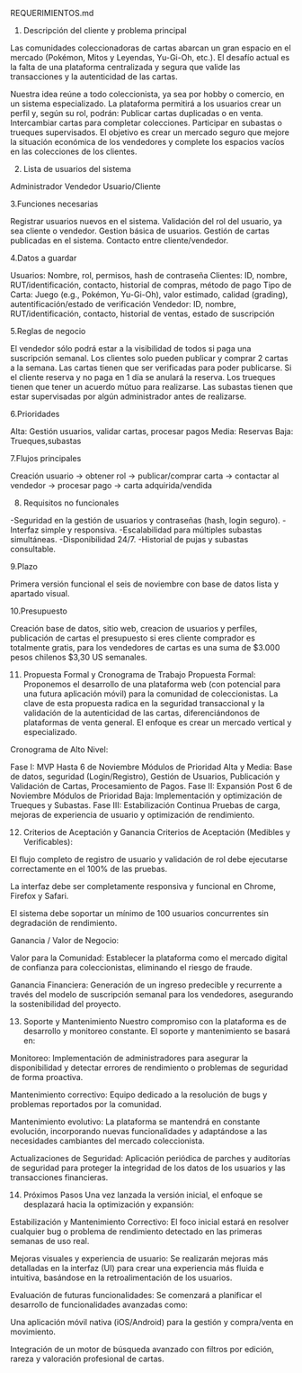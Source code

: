 
REQUERIMIENTOS.md

1. Descripción del cliente y problema principal

Las comunidades coleccionadoras de cartas abarcan un gran espacio en el mercado (Pokémon, Mitos y Leyendas, Yu-Gi-Oh, etc.). El desafío actual es la falta de una plataforma centralizada y segura que valide las transacciones y la autenticidad de las cartas.

Nuestra idea reúne a todo coleccionista, ya sea por hobby o comercio, en un sistema especializado. La plataforma permitirá a los usuarios crear un perfil y, según su rol, podrán:
Publicar cartas duplicadas o en venta.
Intercambiar cartas para completar colecciones.
Participar en subastas o trueques supervisados.
El objetivo es crear un mercado seguro que mejore la situación económica de los vendedores y complete los espacios vacíos en las colecciones de los clientes.

2. Lista de usuarios del sistema

Administrador
Vendedor
Usuario/Cliente 

3.Funciones necesarias

Registrar usuarios nuevos en el sistema.
Validación del rol del usuario, ya sea cliente o vendedor.
Gestion básica de usuarios.
Gestión de cartas publicadas en el sistema.
Contacto entre cliente/vendedor.

4.Datos a guardar


Usuarios: Nombre, rol, permisos, hash de contraseña
Clientes: ID, nombre, RUT/identificación, contacto, historial de compras, método de pago
Tipo de Carta: Juego (e.g., Pokémon, Yu-Gi-Oh), valor estimado, calidad (grading), autentificación/estado de verificación
Vendedor: ID, nombre, RUT/identificación, contacto, historial de ventas, estado de suscripción

5.Reglas de negocio

El vendedor sólo podrá estar a la visibilidad de todos si paga una suscripción semanal.
Los clientes solo pueden publicar y comprar 2 cartas a la semana.
Las cartas tienen que ser verificadas para poder publicarse.
Si el cliente reserva y no paga en 1 día se anulará la reserva.
Los trueques tienen que tener un acuerdo mútuo para realizarse.
Las subastas tienen que estar supervisadas por algún administrador antes de realizarse.



6.Prioridades

Alta: Gestión usuarios, validar cartas, procesar pagos
Media: Reservas
Baja:  Trueques,subastas

7.Flujos principales

Creación usuario -> obtener rol -> publicar/comprar carta -> contactar al vendedor -> procesar pago -> carta adquirida/vendida

8. Requisitos no funcionales

-Seguridad en la gestión de usuarios y contraseñas (hash, login seguro).
-Interfaz simple y responsiva.
-Escalabilidad para múltiples subastas simultáneas.
-Disponibilidad 24/7.
-Historial de pujas y subastas consultable.

9.Plazo 

Primera versión funcional el seis de noviembre con base de datos lista y apartado visual.

10.Presupuesto

Creación base de datos, sitio web, creacion de usuarios y perfiles, publicación de cartas
el presupuesto si eres cliente comprador es totalmente gratis, para los vendedores de cartas es una suma de $3.000 pesos chilenos $3,30 US semanales.

11. Propuesta Formal y Cronograma de Trabajo
Propuesta Formal: Proponemos el desarrollo de una plataforma web (con potencial para una futura aplicación móvil) para la comunidad de coleccionistas. La clave de esta propuesta radica en la seguridad transaccional y la validación de la autenticidad de las cartas, diferenciándonos de plataformas de venta general. El enfoque es crear un mercado vertical y especializado.

Cronograma de Alto Nivel:

Fase I: MVP Hasta 6 de Noviembre  Módulos de Prioridad Alta y Media: Base de datos, seguridad (Login/Registro), Gestión de Usuarios, Publicación y Validación de Cartas, Procesamiento de Pagos.
 Fase II: Expansión Post 6 de Noviembre Módulos de Prioridad Baja: Implementación y optimización de Trueques y Subastas. 
Fase III: Estabilización Continua Pruebas de carga, mejoras de experiencia de usuario y optimización de rendimiento. 

12. Criterios de Aceptación y Ganancia
Criterios de Aceptación (Medibles y Verificables):

El flujo completo de registro de usuario y validación de rol debe ejecutarse correctamente en el 100% de las pruebas.

La interfaz debe ser completamente responsiva y funcional en Chrome, Firefox y Safari.

El sistema debe soportar un mínimo de 100 usuarios concurrentes sin degradación de rendimiento.

Ganancia / Valor de Negocio:

Valor para la Comunidad: Establecer la plataforma como el mercado digital de confianza para coleccionistas, eliminando el riesgo de fraude.

Ganancia Financiera: Generación de un ingreso predecible y recurrente a través del modelo de suscripción semanal para los vendedores, asegurando la sostenibilidad del proyecto.

13. Soporte y Mantenimiento
Nuestro compromiso con la plataforma es de desarrollo y monitoreo constante. El soporte y mantenimiento se basará en:

Monitoreo: Implementación de administradores para asegurar la disponibilidad y detectar errores de rendimiento o problemas de seguridad de forma proactiva.

Mantenimiento correctivo: Equipo dedicado a la resolución de bugs y problemas reportados por la comunidad.

Mantenimiento evolutivo: La plataforma se mantendrá en constante evolución, incorporando nuevas funcionalidades y adaptándose a las necesidades cambiantes del mercado coleccionista.

Actualizaciones de Seguridad: Aplicación periódica de parches y auditorías de seguridad para proteger la integridad de los datos de los usuarios y las transacciones financieras.

14. Próximos Pasos
Una vez lanzada la versión inicial, el enfoque se desplazará hacia la optimización y expansión:

Estabilización y Mantenimiento Correctivo: El foco inicial estará en resolver cualquier bug o problema de rendimiento detectado en las primeras semanas de uso real.

Mejoras visuales y experiencia de usuario: Se realizarán mejoras más detalladas en la interfaz (UI) para crear una experiencia más fluida e intuitiva, basándose en la retroalimentación de los usuarios.

Evaluación de futuras funcionalidades: Se comenzará a planificar el desarrollo de funcionalidades avanzadas como:

Una aplicación móvil nativa (iOS/Android) para la gestión y compra/venta en movimiento.

Integración de un motor de búsqueda avanzado con filtros por edición, rareza y valoración profesional de cartas.


